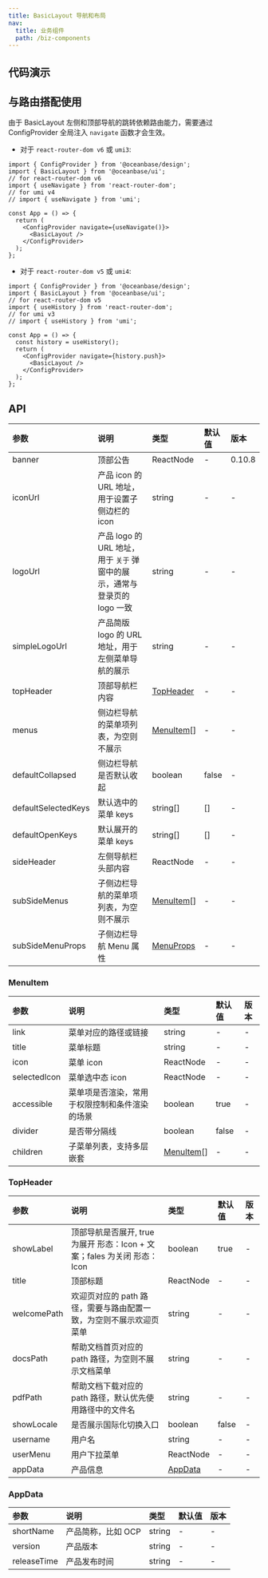 ```yaml
---
title: BasicLayout 导航和布局
nav:
  title: 业务组件
  path: /biz-components
---
```


## 代码演示

<code src="./demo/basic.tsx" title="基本"></code>

<code src="./demo/banner.tsx" title="带顶部 banner"></code>

<code src="./demo/topHeader-icon.tsx" title="顶部导航 icon 模式"></code>

<code src="./demo/topHeader-title.tsx" title="带顶部标题"></code>

<code src="./demo/subSideMenu.tsx" title="带子侧边栏的二级导航"></code>

<code src="./demo/no-sider-and-custom-header.tsx" title="无侧边导航 & 自定义顶部导航"></code>

<code src="./demo/welcome.tsx" title="和欢迎页搭配使用"></code>

## 与路由搭配使用

由于 BasicLayout 左侧和顶部导航的跳转依赖路由能力，需要通过 ConfigProvider 全局注入 `navigate` 函数才会生效。

- 对于 `react-router-dom v6` 或 `umi3`:

```tsx | pure
import { ConfigProvider } from '@oceanbase/design';
import { BasicLayout } from '@oceanbase/ui';
// for react-router-dom v6
import { useNavigate } from 'react-router-dom';
// for umi v4
// import { useNavigate } from 'umi';

const App = () => {
  return (
    <ConfigProvider navigate={useNavigate()}>
      <BasicLayout />
    </ConfigProvider>
  );
};
```

- 对于 `react-router-dom v5` 或 `umi4`:

```tsx | pure
import { ConfigProvider } from '@oceanbase/design';
import { BasicLayout } from '@oceanbase/ui';
// for react-router-dom v5
import { useHistory } from 'react-router-dom';
// for umi v3
// import { useHistory } from 'umi';

const App = () => {
  const history = useHistory();
  return (
    <ConfigProvider navigate={history.push}>
      <BasicLayout />
    </ConfigProvider>
  );
};
```

## API

| 参数 | 说明 | 类型 | 默认值 | 版本 |
| :-- | :-- | :-- | :-- | :-- |
| banner | 顶部公告 | ReactNode | - | 0.10.8 |
| iconUrl | 产品 icon 的 URL 地址，用于设置子侧边栏的 icon | string | - | - |
| logoUrl | 产品 logo 的 URL 地址，用于 `关于` 弹窗中的展示，通常与登录页的 logo 一致 | string | - | - |
| simpleLogoUrl | 产品简版 logo 的 URL 地址，用于左侧菜单导航的展示 | string | - | - |
| topHeader | 顶部导航栏内容 | [TopHeader](basic-layout#topheader) | - | - |
| menus | 侧边栏导航的菜单项列表，为空则不展示 | [MenuItem](basic-layout#menuitem)[] | - | - |
| defaultCollapsed | 侧边栏导航是否默认收起 | boolean | false | - |
| defaultSelectedKeys | 默认选中的菜单 keys | string[] | [] | - |
| defaultOpenKeys | 默认展开的菜单 keys | string[] | [] | - |
| sideHeader | 左侧导航栏头部内容 | ReactNode | - | - |
| subSideMenus | 子侧边栏导航的菜单项列表，为空则不展示 | [MenuItem](basic-layout#menuitem)[] | - | - |
| subSideMenuProps | 子侧边栏导航 Menu 属性 | [MenuProps](https://ant.design/components/menu-cn#menu) | - | - |

### MenuItem

| 参数 | 说明 | 类型 | 默认值 | 版本 |
| :-- | :-- | :-- | :-- | :-- |
| link | 菜单对应的路径或链接 | string | - | - |
| title | 菜单标题 | string | - | - |
| icon | 菜单 icon | ReactNode | - | - |
| selectedIcon | 菜单选中态 icon | ReactNode | - | - |
| accessible | 菜单项是否渲染，常用于权限控制和条件渲染的场景 | boolean | true | - |
| divider | 是否带分隔线 | boolean | false | - |
| children | 子菜单列表，支持多层嵌套 | [MenuItem](basic-layout#menuitem)[] | - | - |

### TopHeader

| 参数 | 说明 | 类型 | 默认值 | 版本 |
| :-- | :-- | :-- | :-- | :-- |
| showLabel | 顶部导航是否展开, true 为展开 形态：Icon + 文案；fales 为关闭 形态：Icon | boolean | true | - |
| title | 顶部标题 | ReactNode | - | - |
| welcomePath | 欢迎页对应的 path 路径，需要与路由配置一致，为空则不展示欢迎页菜单 | string | - | - |
| docsPath | 帮助文档首页对应的 path 路径，为空则不展示文档菜单 | string | - | - |
| pdfPath | 帮助文档下载对应的 path 路径，默认优先使用路径中的文件名 | string | - | - |
| showLocale | 是否展示国际化切换入口 | boolean | false | - |
| username | 用户名 | string | - | - |
| userMenu | 用户下拉菜单 | ReactNode | - | - |
| appData | 产品信息 | [AppData](basic-layout#appdata) | - | - |

### AppData

| 参数        | 说明               | 类型   | 默认值 | 版本 |
| :---------- | :----------------- | :----- | :----- | :--- |
| shortName   | 产品简称，比如 OCP | string | -      | -    |
| version     | 产品版本           | string | -      | -    |
| releaseTime | 产品发布时间       | string | -      | -    |
